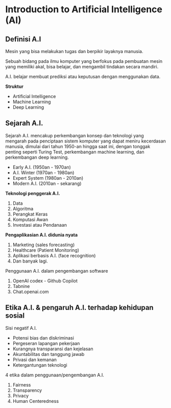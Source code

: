 # Introduction to Artificial Intelligence (AI)
## Definisi A.I
Mesin yang bisa melakukan tugas dan berpikir layaknya manusia. 

Sebuah bidang pada ilmu komputer yang berfokus pada pembuatan mesin yang memiliki akal, bisa belajar, dan mengambil tindakan secara mandiri.

A.I. belajar membuat prediksi atau keputusan dengan menggunakan data.

**Struktur**
- Artificial Intelligence
- Machine Learning
- Deep Learning

## Sejarah A.I.
Sejarah A.I. mencakup perkembangan konsep dan teknologi yang mengarah pada penciptaan sistem komputer yang dapat meniru kecerdasan manusia, dimulai dari tahun 1950-an hingga saat ini, dengan tonggak penting seperti Turing Test, perkembangan machine learning, dan perkembangan deep learning.

- Early A.I. (1950an - 1970an)
- A.I. Winter (1970an - 1980an)
- Expert System (1980an - 2010an)
- Modern A.I. (2010an - sekarang)

**Teknologi penggerak A.I.**
1. Data
2. Algoritma
3. Perangkat Keras
4. Komputasi Awan
5. Investasi atau Pendanaan

**Pengaplikasian A.I. didunia nyata**
1. Marketing (sales forecasting)
2. Healthcare (Patient Monitoring)
3. Aplikasi berbasis A.I. (face recognition)
4. Dan banyak lagi.

Penggunaan A.I. dalam pengembangan software
1. OpenAI codex - Github Copilot
2. Tabnine
3. Chat.openai.com

## Etika A.I. & pengaruh A.I. terhadap kehidupan sosial
Sisi negatif A.I.
- Potensi bias dan diskriminasi
- Pergeseran lapangan pekerjaan
- Kurangnya transparansi dan kejelasan
- Akuntabilitas dan tanggung jawab
- Privasi dan kemanan
- Ketergantungan teknologi

4 etika dalam penggunaan/pengembangan A.I.
1. Fairness
2. Transparency
3. Privacy
4. Human Centeredness